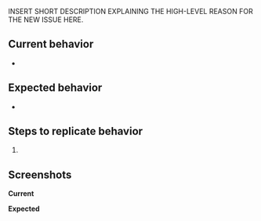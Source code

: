 INSERT SHORT DESCRIPTION EXPLAINING THE HIGH-LEVEL REASON FOR THE NEW ISSUE HERE.

## Current behavior

-

## Expected behavior

-

## Steps to replicate behavior

1.

## Screenshots

__Current__


__Expected__

